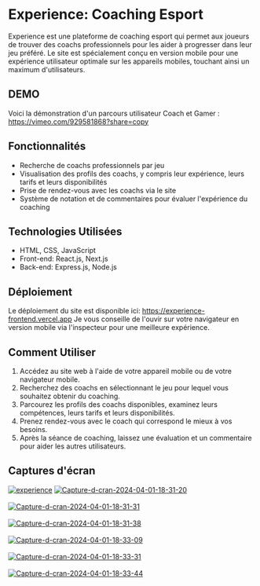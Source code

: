 # Experience: Coaching Esport

Experience est une plateforme de coaching esport qui permet aux joueurs de trouver des coachs professionnels pour les aider à progresser dans leur jeu préféré. Le site est spécialement conçu en version mobile pour une expérience utilisateur optimale sur les appareils mobiles, touchant ainsi un maximum d'utilisateurs.

## DEMO

Voici la démonstration d'un parcours utilisateur Coach et Gamer : https://vimeo.com/929581868?share=copy

## Fonctionnalités

- Recherche de coachs professionnels par jeu
- Visualisation des profils des coachs, y compris leur expérience, leurs tarifs et leurs disponibilités
- Prise de rendez-vous avec les coachs via le site
- Système de notation et de commentaires pour évaluer l'expérience du coaching

## Technologies Utilisées

- HTML, CSS, JavaScript
- Front-end: React.js, Next.js
- Back-end: Express.js, Node.js

## Déploiement

Le déploiement du site est disponible ici: https://experience-frontend.vercel.app
Je vous conseille de l'ouvir sur votre navigateur en version mobile via l'inspecteur pour une meilleure expérience.

## Comment Utiliser

1. Accédez au site web à l'aide de votre appareil mobile ou de votre navigateur mobile.
2. Recherchez des coachs en sélectionnant le jeu pour lequel vous souhaitez obtenir du coaching.
3. Parcourez les profils des coachs disponibles, examinez leurs compétences, leurs tarifs et leurs disponibilités.
4. Prenez rendez-vous avec le coach qui correspond le mieux à vos besoins.
5. Après la séance de coaching, laissez une évaluation et un commentaire pour aider les autres utilisateurs.

## Captures d'écran

<a href="https://postimg.cc/jW1q4gNM" target="_blank"><img src="https://i.postimg.cc/jW1q4gNM/experience.png" alt="experience"/></a>
<a href="https://postimg.cc/PLjHdCZQ" target="_blank"><img src="https://i.postimg.cc/PLjHdCZQ/Capture-d-cran-2024-04-01-18-31-20.png" alt="Capture-d-cran-2024-04-01-18-31-20"/></a><br/><br/>
<a href="https://postimg.cc/PLQjJdQs" target="_blank"><img src="https://i.postimg.cc/PLQjJdQs/Capture-d-cran-2024-04-01-18-31-31.png" alt="Capture-d-cran-2024-04-01-18-31-31"/></a><br/><br/>
<a href="https://postimg.cc/hQfW2TWc" target="_blank"><img src="https://i.postimg.cc/hQfW2TWc/Capture-d-cran-2024-04-01-18-31-38.png" alt="Capture-d-cran-2024-04-01-18-31-38"/></a><br/><br/>
<a href="https://postimg.cc/0M5qJhV6" target="_blank"><img src="https://i.postimg.cc/0M5qJhV6/Capture-d-cran-2024-04-01-18-33-09.png" alt="Capture-d-cran-2024-04-01-18-33-09"/></a><br/><br/>
<a href="https://postimg.cc/478Rvw0W" target="_blank"><img src="https://i.postimg.cc/478Rvw0W/Capture-d-cran-2024-04-01-18-33-31.png" alt="Capture-d-cran-2024-04-01-18-33-31"/></a><br/><br/>
<a href="https://postimg.cc/kD4mM3Vz" target="_blank"><img src="https://i.postimg.cc/kD4mM3Vz/Capture-d-cran-2024-04-01-18-33-44.png" alt="Capture-d-cran-2024-04-01-18-33-44"/></a><br/><br/>


